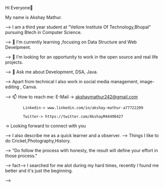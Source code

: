 Hi Everyone👋                                                             

<!--

--> My name is Akshay Mathur.
--> I am a third year student at "Vellore Institute Of Technology,Bhopal" pursuing Btech in Computer Science.

--> 🌱 I’m currently learning ,focusing on Data Structure and Web Develpment.

--> 🤔 I’m looking for an opportunity to work in the open source and real life projects.

--> 💬 Ask me about Development, DSA, Java.

--> Apart from technical I also work in social media management, image-editing , Canva.

--> 📫 How to reach me: 
            E-Mail -> akshaymathur242@gmail.com
            
            Linkedin-> www.linkedin.com/in/akshay-mathur-a77722209
                    
            Twitter-> https://twitter.com/AkshayM44490427
                                     
 
  ->  Looking forward to connect with you
                    
--> I also describe me as a quick learner and a observer.
--> Things I like to do   Cricket,Photography,History.

--> "Do follow the process with honesty, the result will define your effort in those process."

--> fact--> I searched for me alot during my hard times, recently I found  me better and it's just the beginning.
         
         

-->
